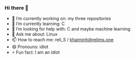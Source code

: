 ### Hi there 👋

<!--
**relimS/relimS** is a ✨ _special_ ✨ repository because its `README.md` (this file) appears on your GitHub profile

Here are some ideas to get you started:
-->

- 🔭 I’m currently working on: my three repositories
- 🌱 I’m currently learning: C <!-- - 👯 I’m looking to collaborate on ... -->
- 🤔 I’m looking for help with: C and maybe machine learning
- 💬 Ask me about: Linux
- 📫 How to reach me: reli_S / khaiminh@relims.one
- 😄 Pronouns: idiot
- ⚡ Fun fact: I am an idiot
